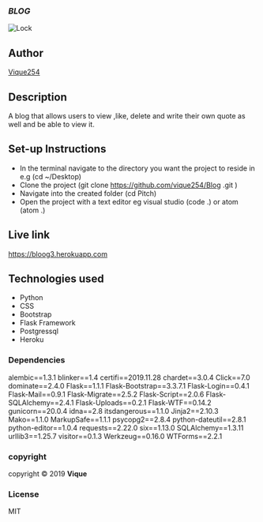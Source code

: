### ***BLOG***
![Lock](https://answersafrica.com/wp-content/uploads/2016/07/7_blogging-e1484908296381-640x360.jpg)

## Author
[Vique254](https://github.com/vique254)

## Description
A blog that allows users to view ,like, delete and write their own quote as well and be able to view it.

## Set-up Instructions
* In the terminal navigate to the directory you want the project to reside in e.g (cd ~/Desktop)
* Clone the project (git clone https://github.com/vique254/Blog .git )
* Navigate into the created folder (cd Pitch)
* Open the project with a text editor eg visual studio (code .) or atom (atom .)

## Live link
https://bloog3.herokuapp.com

## Technologies used
* Python
* CSS
* Bootstrap
* Flask Framework
* Postgressql
* Heroku
### Dependencies
alembic==1.3.1
blinker==1.4
certifi==2019.11.28
chardet==3.0.4
Click==7.0
dominate==2.4.0
Flask==1.1.1
Flask-Bootstrap==3.3.7.1
Flask-Login==0.4.1
Flask-Mail==0.9.1
Flask-Migrate==2.5.2
Flask-Script==2.0.6
Flask-SQLAlchemy==2.4.1
Flask-Uploads==0.2.1
Flask-WTF==0.14.2
gunicorn==20.0.4
idna==2.8
itsdangerous==1.1.0
Jinja2==2.10.3
Mako==1.1.0
MarkupSafe==1.1.1
psycopg2==2.8.4
python-dateutil==2.8.1
python-editor==1.0.4
requests==2.22.0
six==1.13.0
SQLAlchemy==1.3.11
urllib3==1.25.7
visitor==0.1.3
Werkzeug==0.16.0
WTForms==2.2.1

###  copyright
copyright &copy; 2019  **Vique**
### License
MIT
